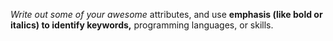 _Write out some of your awesome_ attributes, and use **emphasis (like bold or italics) to identify keywords,** programming languages, or skills. 
